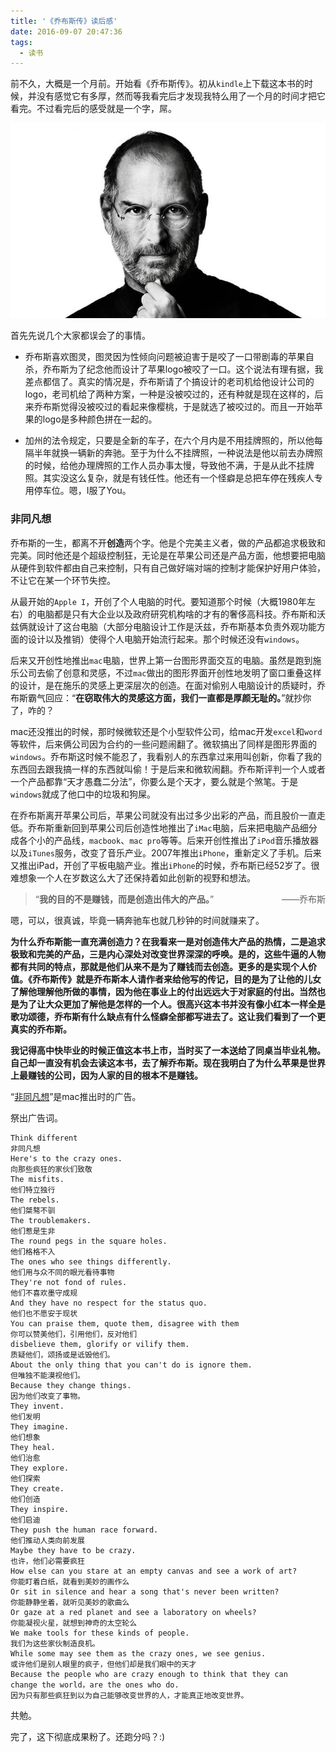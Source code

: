 ```yaml
---
title: '《乔布斯传》读后感'
date: 2016-09-07 20:47:36
tags:
  - 读书
---
```


前不久，大概是一个月前。开始看《乔布斯传》。初从`kindle`上下载这本书的时候，并没有感觉它有多厚，然而等我看完后才发现我特么用了一个月的时间才把它看完。不过看完后的感受就是一个字，屌。

![Steve Jobs](/img/steve-jobs.jpg)

首先先说几个大家都误会了的事情。
<!-- more -->

 - 乔布斯喜欢图灵，图灵因为性倾向问题被迫害于是咬了一口带剧毒的苹果自杀，乔布斯为了纪念他而设计了苹果logo被咬了一口。这个说法有理有据，我差点都信了。真实的情况是，乔布斯请了个搞设计的老司机给他设计公司的logo，老司机给了两种方案，一种是没被咬过的，还有种就是现在这样的，后来乔布斯觉得没被咬过的看起来像樱桃，于是就选了被咬过的。而且一开始苹果的logo是多种颜色拼在一起的。

 - 加州的法令规定，只要是全新的车子，在六个月内是不用挂牌照的，所以他每隔半年就换一辆新的奔驰。至于为什么不挂牌照，一种说法是他以前去办牌照的时候，给他办理牌照的工作人员办事太慢，导致他不满，于是从此不挂牌照。其实没这么复杂，就是有钱任性。他还有一个怪癖是总把车停在残疾人专用停车位。嗯，I服了You。

### 非同凡想

乔布斯的一生，都离不开**创造**两个字。他是个完美主义者，做的产品都追求极致和完美。同时他还是个超级控制狂，无论是在苹果公司还是产品方面，他想要把电脑从硬件到软件都由自己来控制，只有自己做好端对端的控制才能保护好用户体验，不让它在某一个环节失控。

从最开始的`Apple I`，开创了个人电脑的时代。要知道那个时候（大概1980年左右）的电脑都是只有大企业以及政府研究机构啥的才有的奢侈高科技。乔布斯和沃兹俩就设计了这台电脑（大部分电脑设计工作是沃兹，乔布斯基本负责外观功能方面的设计以及推销）使得个人电脑开始流行起来。那个时候还没有`windows`。

后来又开创性地推出`mac`电脑，世界上第一台图形界面交互的电脑。虽然是跑到施乐公司去偷了创意和灵感，不过`mac`做出的图形界面开创性地发明了窗口重叠这样的设计，是在施乐的灵感上更深层次的创造。在面对偷别人电脑设计的质疑时，乔布斯霸气回应：“**在窃取伟大的灵感这方面，我们一直都是厚颜无耻的。**”就抄你了，咋的？

mac还没推出的时候，那时候微软还是个小型软件公司，给mac开发`excel`和`word`等软件，后来俩公司因为合约的一些问题闹翻了。微软搞出了同样是图形界面的`windows`。乔布斯这时候不能忍了，我看别人的东西拿过来用叫创新，你看了我的东西回去跟我搞一样的东西就叫偷！于是后来和微软闹翻。乔布斯评判一个人或者一个产品都靠“天才愚蠢二分法”，你要么是个天才，要么就是个煞笔。于是`windows`就成了他口中的垃圾和狗屎。

在乔布斯离开苹果公司后，苹果公司就没有出过多少出彩的产品，而且股价一直走低。乔布斯重新回到苹果公司后创造性地推出了`iMac`电脑，后来把电脑产品细分成各个小的产品线，`macbook`、`mac pro`等等。后来开创性推出了`iPod`音乐播放器以及`iTunes`服务，改变了音乐产业。2007年推出`iPhone`，重新定义了手机。后来又推出iPad，开创了平板电脑产业。推出`iPhone`的时候，乔布斯已经52岁了。很难想象一个人在岁数这么大了还保持着如此创新的视野和想法。

>“**我的目的不是赚钱，而是创造出伟大的产品。**”<span style="float: right;">——乔布斯</span>

嗯，可以，很真诚，毕竟一辆奔驰车也就几秒钟的时间就赚来了。

**为什么乔布斯能一直充满创造力？在我看来一是对创造伟大产品的热情，二是追求极致和完美的产品，三是内心深处对改变世界深深的呼唤。是的，这些牛逼的人物都有共同的特点，那就是他们从来不是为了赚钱而去创造。更多的是实现个人价值。《乔布斯传》就是乔布斯本人请作者来给他写的传记，目的是为了让他的儿女了解他理解他所做的事情，因为他在事业上的付出远远大于对家庭的付出。当然也是为了让大众更加了解他是怎样的一个人。很高兴这本书并没有像小红本一样全是歌功颂德，乔布斯有什么缺点有什么怪癖全部都写进去了。这让我们看到了一个更真实的乔布斯。**

**我记得高中快毕业的时候正值这本书上市，当时买了一本送给了同桌当毕业礼物。自己却一直没有机会去读这本书，去了解乔布斯。现在我明白了为什么苹果是世界上最赚钱的公司，因为人家的目的根本不是赚钱。**

“[非同凡想](http://v.youku.com/v_show/id_XMzIyNTM3MzQ0.html?beta&)”是mac推出时的广告。

祭出广告词。

```歌词
Think different                                       
非同凡想
Here's to the crazy ones.                             
向那些疯狂的家伙们致敬
The misfits.                                          
他们特立独行
The rebels.                                           
他们桀骜不驯
The troublemakers.                                    
他们惹是生非
The round pegs in the square holes.                   
他们格格不入
The ones who see things differently.                  
他们用与众不同的眼光看待事物
They're not fond of rules.                            
他们不喜欢墨守成规
And they have no respect for the status quo.          
他们也不愿安于现状
You can praise them, quote them, disagree with them   
你可以赞美他们，引用他们，反对他们
disbelieve them, glorify or vilify them.              
质疑他们，颂扬或是诋毁他们。
About the only thing that you can't do is ignore them.
但唯独不能漠视他们。
Because they change things.                           
因为他们改变了事物。
They invent.                                          
他们发明
They imagine.                                         
他们想象   
They heal.                                            
他们治愈
They explore.                                         
他们探索   
They create.                                          
他们创造       
They inspire.                                         
他们启迪
They push the human race forward.                     
他们推动人类向前发展
Maybe they have to be crazy.                          
也许，他们必需要疯狂
How else can you stare at an empty canvas and see a work of art? 
你能盯着白纸，就看到美妙的画作么
Or sit in silence and hear a song that's never been written? 
你能静静坐着，就听见美妙的歌曲么
Or gaze at a red planet and see a laboratory on wheels? 
你能凝视火星，就想到神奇的太空轮么
We make tools for these kinds of people.              
我们为这些家伙制造良机。
While some may see them as the crazy ones, we see genius. 
或许他们是别人眼里的疯子，但他们却是我们眼中的天才
Because the people who are crazy enough to think that they can 
change the world，are the ones who do.                 
因为只有那些疯狂到以为自己能够改变世界的人，才能真正地改变世界。
```

共勉。

完了，这下彻底成果粉了。还跑分吗？:)
